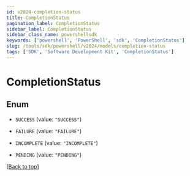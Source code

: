 ```yaml
---
id: v2024-completion-status
title: CompletionStatus
pagination_label: CompletionStatus
sidebar_label: CompletionStatus
sidebar_class_name: powershellsdk
keywords: ['powershell', 'PowerShell', 'sdk', 'CompletionStatus'] 
slug: /tools/sdk/powershell/v2024/models/completion-status
tags: ['SDK', 'Software Development Kit', 'CompletionStatus']
---
```



# CompletionStatus

## Enum


* `SUCCESS` (value: `"SUCCESS"`)

* `FAILURE` (value: `"FAILURE"`)

* `INCOMPLETE` (value: `"INCOMPLETE"`)

* `PENDING` (value: `"PENDING"`)


[[Back to top]](#) 

